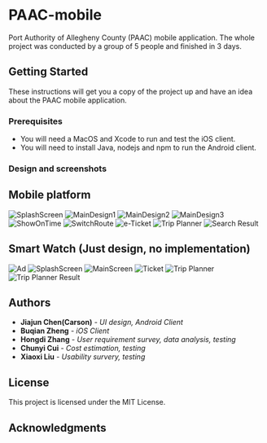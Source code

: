 # PAAC-mobile

Port Authority of Allegheny County (PAAC) mobile application. The whole project was conducted by a group of 5 people and finished in 3 days.

## Getting Started

These instructions will get you a copy of the project up and have an idea about the PAAC mobile application.

### Prerequisites

* You will need a MacOS and Xcode to run and test the iOS client. 
* You will need to install Java, nodejs and npm to run the Android client.

### Design and screenshots
## Mobile platform
![SplashScreen](Designs/splashscreen.png)
![MainDesign1](Designs/main-design1.png)
![MainDesign2](Designs/main-design2.png)
![MainDesign3](Designs/main-design3.png)
![ShowOnTime](Designs/show-on-time.png)
![SwitchRoute](Designs/switch-route.png)
![e-Ticket](Designs/e-ticket.png)
![Trip Planner](Designs/trip-planner.png)
![Search Result](Designs/search-result.png)
## Smart Watch (Just design, no implementation)
![Ad](Designs/watch/Ad.jpg)
![SplashScreen](Designs/watch/Splash-watch.png)
![MainScreen](Designs/watch/Main-watch.png)
![Ticket](Designs/watch/Ticket-watch.png)
![Trip Planner](Designs/watch/Trip-Planner-watch.png)
![Trip Planner Result](Designs/watch/Trip-Planner-Result-watch.png)


## Authors

* **Jiajun Chen(Carson)** - *UI design, Android Client*
* **Buqian Zheng** - *iOS Client*
* **Hongdi Zhang** - *User requirement survey, data analysis, testing*
* **Chunyi Cui** - *Cost estimation, testing*
* **Xiaoxi Liu** - *Usability survery, testing*

## License

This project is licensed under the MIT License.

## Acknowledgments


